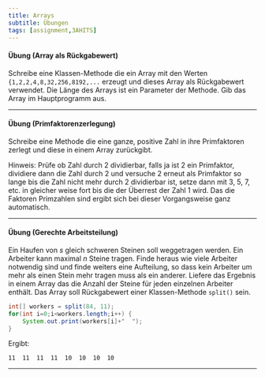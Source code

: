 ```yaml
---
title: Arrays
subtitle: Übungen
tags: [assignment,3AHITS]
---
```


#### Übung (Array als Rückgabewert)

Schreibe eine Klassen-Methode die ein Array mit den Werten `{1,2,2,4,8,32,256,8192,...` erzeugt und dieses Array als Rückgabewert verwendet. Die Länge des Arrays ist ein Parameter der Methode. Gib das Array im Hauptprogramm aus.

---

#### Übung (Primfaktorenzerlegung)

Schreibe eine Methode die eine ganze, positive Zahl in ihre Primfaktoren zerlegt und diese in einem Array zurückgibt.

Hinweis: Prüfe ob Zahl durch 2 dividierbar, falls ja ist 2 ein Primfaktor, dividiere dann die Zahl durch 2 und versuche 2 erneut als Primfaktor so lange bis die Zahl nicht mehr durch 2 dividierbar ist, setze dann mit 3, 5, 7, etc. in gleicher weise fort bis die der Überrest der Zahl 1 wird. Das die Faktoren Primzahlen sind ergibt sich bei dieser Vorgangsweise ganz automatisch.

---

#### Übung (Gerechte Arbeitsteilung)

Ein Haufen von $s$ gleich schweren Steinen soll weggetragen werden. Ein Arbeiter kann maximal $n$ Steine tragen. Finde heraus wie viele Arbeiter notwendig sind und finde weiters eine Aufteilung, so dass kein Arbeiter um mehr als einen Stein mehr tragen muss als ein anderer. Liefere das Ergebnis in einem Array das die Anzahl der Steine für jeden einzelnen Arbeiter enthält. Das Array soll Rückgabewert einer Klassen-Methode `split()` sein.


```java
int[] workers = split(84, 11);
for(int i=0;i<workers.length;i++) {
    System.out.print(workers[i]+"  ");
}
```

Ergibt:

```
11  11  11  11  10  10  10  10 
```

---
